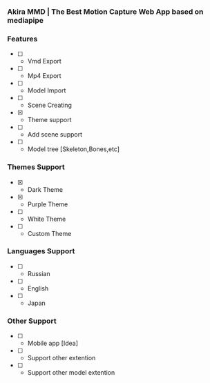 ### Akira MMD | The Best Motion Capture Web App based on mediapipe
### Features
- [ ] - Vmd Export
- [ ] - Mp4 Export
- [ ] - Model Import
- [ ] - Scene Creating
- [X] - Theme support
- [ ] - Add scene support
- [ ] - Model tree [Skeleton,Bones,etc]
### Themes Support
- [X] - Dark Theme
- [X] - Purple Theme
- [ ] - White Theme
- [ ] - Custom Theme
### Languages Support
- [ ] - Russian
- [ ] - English
- [ ] - Japan
### Other Support
- [ ] - Mobile app [Idea]
- [ ] - Support other extention
- [ ] - Support other model extention
